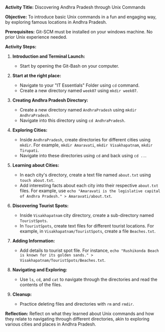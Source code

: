 **Activity Title:** Discovering Andhra Pradesh through Unix Commands

**Objective:** To introduce basic Unix commands in a fun and engaging way, by exploring famous locations in Andhra Pradesh.

**Prerequisites:** Git-SCM must be installed on your windows machine. No prior Unix experience needed.

**Activity Steps:**

1. **Introduction and Terminal Launch:**
   - Start by opening the Git-Bash on your computer.
2. **Start at the right place:**
   - Navigate to your "IT Essentials" Folder using `cd` command.
   - Create a new directory named `week07` using `mkdir week07`.

3. **Creating Andhra Pradesh Directory:**
   - Create a new directory named `AndhraPradesh` using `mkdir AndhraPradesh`.
   - Navigate into this directory using `cd AndhraPradesh`.

5. **Exploring Cities:**
   - Inside `AndhraPradesh`, create directories for different cities using `mkdir`. For example, `mkdir Amaravati`, `mkdir Visakhapatnam`, `mkdir Tirupati`.
   - Navigate into these directories using `cd` and back using `cd ..`.

5. **Learning about Cities:**
   - In each city's directory, create a text file named `about.txt` using `touch about.txt`.
   - Add interesting facts about each city into their respective `about.txt` files. For example, use `echo "Amaravati is the legislative capital of Andhra Pradesh." > Amaravati/about.txt`.

6. **Discovering Tourist Spots:**
   - Inside `Visakhapatnam` city directory, create a sub-directory named `TouristSpots`.
   - In `TouristSpots`, create text files for different tourist locations. For example, in `Visakhapatnam/TouristSpots`, create a file `Beaches.txt`.

7. **Adding Information:**
   - Add details to tourist spot file. For instance, `echo "Rushikonda Beach is known for its golden sands." > Visakhapatnam/TouristSpots/Beaches.txt`.

8. **Navigating and Exploring:**
   - Use `ls`, `cd`, and `cat` to navigate through the directories and read the contents of the files.

9. **Cleanup:**
   - Practice deleting files and directories with `rm` and `rmdir`.

**Reflection:**
Reflect on what they learned about Unix commands and how they relate to navigating through different directories, akin to exploring various cities and places in Andhra Pradesh.
